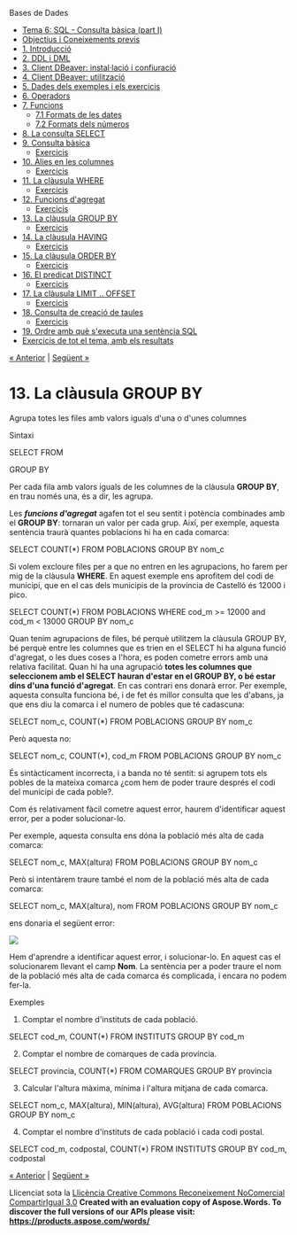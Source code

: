 Bases de Dades

- [Tema 6: SQL - Consulta bàsica (part I)](index.md)
- [Objectius i Coneixements previs](objectius_i_coneixements_previs.md)
- [1. Introducció](1_introducci.md)
- [2. DDL i DML](2_ddl_i_dml.md)
- [3. Client DBeaver: instal·lació i confiuració](3_client_dbeaver_installaci_i_confiuraci.md)
- [4. Client DBeaver: utilització](4_client_dbeaver_utilitzaci.md)
- [5. Dades dels exemples i els exercicis](5_dades_dels_exemples_i_els_exercicis.md)
- [6. Operadors](6_operadors.md)
- [7. Funcions](7_funcions.md) 
  - [7.1 Formats de les dates](71_formats_de_les_dates.md)
  - [7.2 Formats dels números](72_formats_dels_nmeros.md)
- [8. La consulta SELECT](8_la_consulta_select.md)
- [9. Consulta bàsica](9_consulta_bsica.md) 
  - [Exercicis](exercicis.md)
- [10. Àlies en les columnes](10_lies_en_les_columnes.md) 
  - [Exercicis](exercicis0.md)
- [11. La clàusula WHERE](11_la_clusula_where.md) 
  - [Exercicis](exercicis1.md)
- [12. Funcions d'agregat](12_funcions_dagregat.md) 
  - [Exercicis](exercicis2.md)
- [13. La clàusula GROUP BY](13_la_clusula_group_by.md) 
  - [Exercicis](exercicis3.md)
- [14. La clàusula HAVING](14_la_clusula_having.md) 
  - [Exercicis](exercicis4.md)
- [15. La clàusula ORDER BY](15_la_clusula_order_by.md) 
  - [Exercicis](exercicis5.md)
- [16. El predicat DISTINCT](16_el_predicat_distinct.md) 
  - [Exercicis](exercicis6.md)
- [17. La clàusula LIMIT .. OFFSET](17_la_clusula_limit__offset.md) 
  - [Exercicis](exercicis7.md)
- [18. Consulta de creació de taules](18_consulta_de_creaci_de_taules.md) 
  - [Exercicis](exercicis8.md)
- [19. Ordre amb què s'executa una sentència SQL](19_ordre_amb_qu_sexecuta_una_sentncia_sql.md)
- [Exercicis de tot el tema, amb els resultats](exercicis_de_tot_el_tema_amb_els_resultats.md)

[« Anterior](exercicis2.md) | [Següent »](exercicis3.md)
# <a name="main"></a>**13. La clàusula GROUP BY**


Agrupa totes les files amb valors iguals d'una o d'unes columnes



Sintaxi

SELECT <columnes>
FROM <taules> 

GROUP BY <columnes>

Per cada fila amb valors iguals de les columnes de la clàusula **GROUP BY**, en trau només una, és a dir, les agrupa.

Les ***funcions d'agregat*** agafen tot el seu sentit i potència combinades amb el **GROUP BY**: tornaran un valor per cada grup. Així, per exemple, aquesta sentència traurà quantes poblacions hi ha en cada comarca:

SELECT COUNT(\*)
FROM POBLACIONS
GROUP BY nom\_c

Si volem excloure files per a que no entren en les agrupacions, ho farem per mig de la clàusula **WHERE**. En aquest exemple ens aprofitem del codi de municipi, que en el cas dels municipis de la província de Castelló és 12000 i pico.

SELECT COUNT(\*)
FROM POBLACIONS
WHERE cod\_m >= 12000 and cod\_m < 13000
GROUP BY nom\_c



Quan tenim agrupacions de files, bé perquè utilitzem la clàusula GROUP BY, bé perquè entre les columnes que es trien en el SELECT hi ha alguna funció d'agregat, o les dues coses a l'hora, es poden cometre errors amb una relativa facilitat. Quan hi ha una agrupació **totes les columnes que seleccionem amb el SELECT hauran d'estar en el GROUP BY, o bé estar dins d'una funció d'agregat**. En cas contrari ens donarà error. Per exemple, aquesta consulta funciona bé, i de fet és millor consulta que les d'abans, ja que ens diu la comarca i el numero de pobles que té cadascuna:

SELECT nom\_c, COUNT(\*)
FROM POBLACIONS
GROUP BY nom\_c

Però aquesta no:

SELECT nom\_c, COUNT(\*), cod\_m
FROM POBLACIONS
GROUP BY nom\_c

És sintàcticament incorrecta, i a banda no té sentit: si agrupem tots els pobles de la mateixa comarca ¿com hem de poder traure després el codi del municipi de cada poble?.

Com és relativament fàcil cometre aquest error, haurem d'identificar aquest error, per a poder solucionar-lo.

Per exemple, aquesta consulta ens dóna la població més alta de cada comarca:

SELECT nom\_c, MAX(altura)
FROM POBLACIONS
GROUP BY nom\_c

Però si intentàrem traure també el nom de la població més alta de cada comarca:

SELECT nom\_c, MAX(altura), nom
FROM POBLACIONS
GROUP BY nom\_c

ens donaria el següent error:

![](13_la_clusula_group_by.002.png)

Hem d'aprendre a identificar aquest error, i solucionar-lo. En aquest cas el solucionarem llevant el camp **Nom**. La sentència per a poder traure el nom de la població més alta de cada comarca és complicada, i encara no podem fer-la.

Exemples

1. Comptar el nombre d'instituts de cada població.

SELECT cod\_m, COUNT(\*)
FROM INSTITUTS
GROUP BY cod\_m



2. Comptar el nombre de comarques de cada província.

SELECT provincia, COUNT(\*)
FROM COMARQUES
GROUP BY provincia



3. Calcular l'altura màxima, mínima i l'altura mitjana de cada comarca.

SELECT nom\_c, MAX(altura), MIN(altura), AVG(altura)
FROM POBLACIONS
GROUP BY nom\_c



4. Comptar el nombre d'instituts de cada població i cada codi postal.

SELECT cod\_m, codpostal, COUNT(\*)
FROM INSTITUTS
GROUP BY cod\_m, codpostal



[« Anterior](exercicis2.md) | [Següent »](exercicis3.md)

Llicenciat sota la [Llicència Creative Commons Reconeixement NoComercial CompartirIgual 3.0](http://creativecommons.org/licenses/by-nc-sa/3.0/)
**Created with an evaluation copy of Aspose.Words. To discover the full versions of our APIs please visit: https://products.aspose.com/words/**
